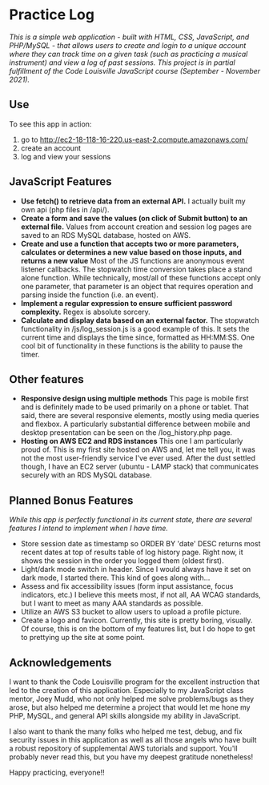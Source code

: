 # Practice Log

*This is a simple web application - built with HTML, CSS, JavaScript, and PHP/MySQL - that allows users to create and login to a unique account where they can track time on a given task (such as practicing a musical instrument) and view a log of past sessions. This project is in partial fulfillment of the Code Louisville JavaScript course (September - November 2021).*

## Use

To see this app in action:

1. go to http://ec2-18-118-16-220.us-east-2.compute.amazonaws.com/
2. create an account
3. log and view your sessions

## JavaScript Features

- **Use fetch() to retrieve data from an external API.** I actually built my own api (php files in /api/).
- **Create a form and save the values (on click of Submit button) to an external file.** Values from account creation and session log pages are saved to an RDS MySQL database, hosted on AWS.
- **Create and use a function that accepts two or more parameters, calculates or determines a new value based on those inputs, and returns a new value** Most of the JS functions are anonymous event listener callbacks. The stopwatch time conversion takes place a stand alone function. While technically, most/all of these functions accept only one parameter, that parameter is an object that requires operation and parsing inside the function (i.e. an event).
- **Implement a regular expression to ensure sufficient password complexity.** Regex is absolute sorcery.
- **Calculate and display data based on an external factor.** The stopwatch functionality in /js/log_session.js is a good example of this. It sets the current time and displays the time since, formatted as HH:MM:SS. One cool bit of functionality in these  functions is the ability to pause the timer.

## Other features

- **Responsive design using multiple methods** This page is mobile first and is definitely made to be used primarily on a phone or tablet. That said, there are several responsive elements, mostly using media queries and flexbox. A particularly substantial difference between mobile and desktop presentation can be seen on the /log_history.php page.
- **Hosting on AWS EC2 and RDS instances** This one I am particularly proud of. This is my first site hosted on AWS and, let me tell you, it was not the most user-friendly service I've ever used. After the dust settled though, I have an EC2 server (ubuntu - LAMP stack) that communicates securely with an RDS MySQL database.

## Planned Bonus Features

*While this app is perfectly functional in its current state, there are several features I intend to implement when I have time.*

- Store session date as timestamp so ORDER BY 'date' DESC returns most recent dates at top of results table of log history page. Right now, it shows the session in the order you logged them (oldest first).
- Light/dark mode switch in header. Since I would always have it set on dark mode, I started there. This kind of goes along with...
- Assess and fix accessibility issues (form input assistance, focus indicators, etc.) I believe this meets most, if not all, AA WCAG standards, but I want to meet as many AAA standards as possible.
- Utilize an AWS S3 bucket to allow users to upload a profile picture.
- Create a logo and favicon. Currently, this site is pretty boring, visually. Of course, this is on the bottom of my features list, but I do hope to get to prettying up the site at some point.

## Acknowledgements

I want to thank the Code Louisville program for the excellent instruction that led to the creation of this application. Especially to my JavaScript class mentor, Joey Mudd, who not only helped me solve problems/bugs as they arose, but also helped me determine a project that would let me hone my PHP, MySQL, and general API skills alongside my ability in JavaScript.

I also want to thank the many folks who helped me test, debug, and fix security issues in this application as well as all those angels who have built a robust repository of supplemental AWS tutorials and support. You'll probably never read this, but you have my deepest gratitude nonetheless!

Happy practicing, everyone!!